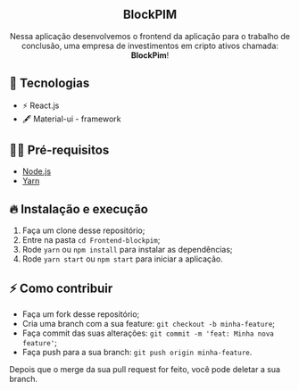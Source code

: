 <h2 align="center">
  BlockPIM
</h2>

<p align="center">Nessa aplicação desenvolvemos o frontend da aplicação para o trabalho de conclusão, uma empresa de investimentos em cripto ativos chamada: <b>BlockPim</b>!</p>

## 🚀 Tecnologias

- ⚡ React.js
- 🖋 Material-ui - framework

## ✋🏻 Pré-requisitos

- [Node.js](https://nodejs.org/en/)
- [Yarn](https://yarnpkg.com/pt-BR/docs/install)

## 🔥 Instalação e execução

1. Faça um clone desse repositório;
2. Entre na pasta `cd Frontend-blockpim`;
3. Rode `yarn` ou `npm install` para instalar as dependências;
4. Rode `yarn start` ou `npm start` para iniciar a aplicação.

## ⚡️ Como contribuir

- Faça um fork desse repositório;
- Cria uma branch com a sua feature: `git checkout -b minha-feature`;
- Faça commit das suas alterações: `git commit -m 'feat: Minha nova feature'`;
- Faça push para a sua branch: `git push origin minha-feature`.

Depois que o merge da sua pull request for feito, você pode deletar a sua branch.
